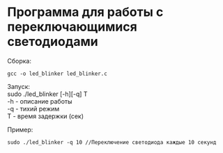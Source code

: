 # Программа для работы с переключающимися светодиодами

Сборка: 
``` 
gcc -o led_blinker led_blinker.c  
```

Запуск:  
sudo ./led_blinker [-h][-q] T   
-h - описание работы  
-q - тихий режим  
T - время задержки (сек)

Пример: 
```
sudo ./led_blinker -q 10 //Переключение светодиода каждые 10 секунд
```